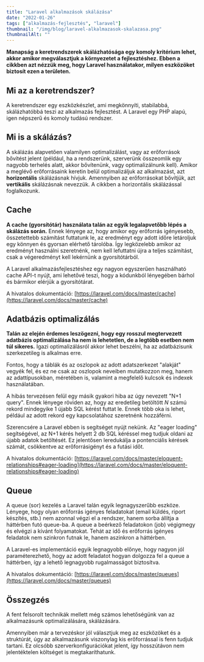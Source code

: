 ```yaml
---
title: "Laravel alkalmazások skálázása"
date: "2022-01-26"
tags: ["alkalmazás-fejlesztés", "laravel"]
thumbnail: "/img/blog/laravel-alkalmazasok-skalazasa.png"
thumbnailAlt: ""
---
```


**Manapság a keretrendszerek skálázhatósága egy komoly kritérium lehet, akkor amikor megválasztjuk a környezetet a fejlesztéshez. Ebben a cikkben azt nézzük meg, hogy Laravel használatakor, milyen eszközöket biztosít ezen a területen.**

## Mi az a keretrendszer?

A keretrendszer egy eszközkészlet, ami megkönnyíti, stabilabbá, skálázhatóbbá teszi az alkalmazás fejlesztést. A Laravel egy PHP alapú, igen népszerű és komoly tudású rendszer.

## Mi is a skálázás?

A skálázás alapvetően valamilyen optimalizálást, vagy az erőforrások bővítést jelent (például, ha a rendszerünk, szerverünk összeomlik egy nagyobb terhelés alatt, akkor bővítenünk, vagy optimalizálnunk kell). Amikor a meglévő erőforrásaink keretin belül optimalizáljuk az alkalmazást, azt **horizontális** skálázásnak hívjuk. Amennyiben az erőforrásokat bővítjük, azt **vertikális** skálázásnak nevezzük. A cikkben a horizontális skálázással foglalkozunk.

## Cache

**A cache (gyorsítótár) használata talán az egyik legalapvetőbb lépés a skálázás során.** Ennek lényege az, hogy amikor egy erőforrás igényesebb, összetettebb számítást futtatunk le, az eredményt egy adott időre letároljuk egy könnyen és gyorsan elérhető tárolóba. Így legközelebb amikor az eredményt használni szeretnénk, nem kell lefuttatni újra a teljes számítást, csak a végeredményt kell lekérnünk a gyorsítótárból.

A Laravel alkalmazásfejlesztéshez egy nagyon egyszerűen használható cache API-t nyújt, ami lehetővé teszi, hogy a kódunkból lényegében bárhol és bármikor elérjük a gyorsítótárat.

A hivatalos dokumentáció: [https://laravel.com/docs/master/cache](https://laravel.com/docs/master/cache)

## Adatbázis optimalizálás

**Talán az elején érdemes leszögezni, hogy egy rosszul megtervezett adatbázis optimalizálása ha nem is lehetetlen, de a legtöbb esetben nem túl sikeres.** Igazi optimalizálásról akkor lehet beszélni, ha az adatbázisunk szerkezetileg is alkalmas erre.

Fontos, hogy a táblák és az oszlopok az adott adatszerkezet "alakját" vegyék fel, és ez ne csak az oszlopok neveiben mutatkozzon meg, hanem az adattípusokban, méretében is, valamint a megfelelő kulcsok és indexek használatában.

A hibás tervezésen felül egy másik gyakori hiba az úgy nevezett "N+1 query". Ennek lényege röviden az, hogy az eredetileg betöltött _N_ számú rekord mindegyike 1 újabb SQL kérést futtat le. Ennek több oka is lehet, például az adott rekord egy kapcsolatához szeretnénk hozzáférni.

Szerencsére a Laravel ebben is segítséget nyújt nekünk. Az "eager loading" segítségével, az N+1 kérés helyett 2 db SQL kéréssel meg tudjuk oldani az újabb adatok betöltését. Ez jelentősen leredukálja a pontenciális kérések számát, csökkentve az erőforrásigényt és a futási időt.

A hivatalos dokumentáció: [https://laravel.com/docs/master/eloquent-relationships#eager-loading](https://laravel.com/docs/master/eloquent-relationships#eager-loading)

## Queue

A queue (sor) kezelés a Laravel talán egyik legnagyszerűbb eszköze. Lényege, hogy olyan erőforrás igényes feladatokat (email küldés, riport készítés, stb.) nem azonnal végzi el a rendszer, hanem sorba állítja a háttérben futó queue-ba. A queue a beérkező feladatokon (job) végigmegy és elvégzi a kívánt folyamatokat. Tehát az idő és erőforrás igényes feladatok nem szinkron futnak le, hanem aszinkron a háttérben.

A Laravel-es implementáció egyik legnagyobb előnye, hogy nagyon jól paraméterezhető, hogy az adott feladatot hogyan dolgozza fel a queue a háttérben, így a lehető legnagyobb rugalmasságot biztosítva.

A hivatalos dokumentáció: [https://laravel.com/docs/master/queues](https://laravel.com/docs/master/queues)

## Összegzés

A fent felsorolt technikák mellett még számos lehetőségünk van az alkalmazásunk optimalizálására, skálázására.

Amennyiben már a tervezéskor jól választjuk meg az eszközöket és a struktúrát, úgy az alkalmazásunk viszonylag kis erőforrással is fenn tudjuk tartani. Ez olcsóbb szerverkonfigurációkat jelent, így hosszútávon nem jelentéktelen költséget is megtakaríthatunk.
